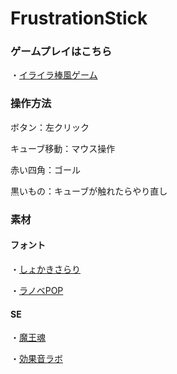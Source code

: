# FrustrationStick

### ゲームプレイはこちら
・[イライラ棒風ゲーム](https://unityroom.com/games/frustrationstick)

### 操作方法
ボタン：左クリック

キューブ移動：マウス操作

赤い四角：ゴール

黒いもの：キューブが触れたらやり直し

### 素材
#### フォント
・[しょかきさらり](https://booth.pm/en/items/2199202?registration=1)

・[ラノベPOP](http://www.fontna.com/blog/1706/)

####  SE
・[魔王魂](https://maou.audio/)

・[効果音ラボ](https://soundeffect-lab.info/)
